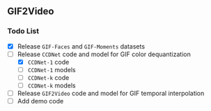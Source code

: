 ## GIF2Video

### Todo List

- [x] Release `GIF-Faces` and `GIF-Moments` datasets   
- [ ] Release `CCDNet` code and model for GIF color dequantization   
  - [x] `CCDNet-1` code  
  - [ ] `CCDNet-1` models  
  - [ ] `CCDNet-k` code  
  - [ ] `CCDNet-k` models  
- [ ] Release `GIF2Video` code and model for GIF temporal interpolation    
- [ ] Add demo code
